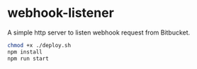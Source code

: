 # webhook-listener

A simple http server to listen webhook request from Bitbucket.

```sh
chmod +x ./deploy.sh
npm install
npm run start
```
